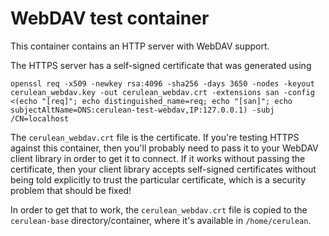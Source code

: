 # WebDAV test container

This container contains an HTTP server with WebDAV support.

The HTTPS server has a self-signed certificate that was generated using

```
openssl req -x509 -newkey rsa:4096 -sha256 -days 3650 -nodes -keyout cerulean_webdav.key -out cerulean_webdav.crt -extensions san -config <(echo "[req]"; echo distinguished_name=req; echo "[san]"; echo subjectAltName=DNS:cerulean-test-webdav,IP:127.0.0.1) -subj /CN=localhost
```

The `cerulean_webdav.crt` file is the certificate. If you're testing HTTPS
against this container, then you'll probably need to pass it to your WebDAV
client library in order to get it to connect. If it works without passing the
certificate, then your client library accepts self-signed certificates without
being told explicitly to trust the particular certificate, which is a security
problem that should be fixed!

In order to get that to work, the `cerulean_webdav.crt` file is copied to the
`cerulean-base` directory/container, where it's available in `/home/cerulean`.
